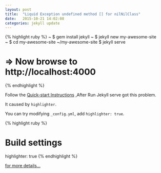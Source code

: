 ```yaml
---
layout: post
title:  "Liquid Exception undefined method [] for nilNilClass"
date:   2015-10-21 14:02:08
categories: jekyll update
---
```

{% highlight ruby %}
~ $ gem install jekyll
~ $ jekyll new my-awesome-site
~ $ cd my-awesome-site
~/my-awesome-site $ jekyll serve
# => Now browse to http://localhost:4000
{% endhighlight %}

Follow the [Quick-start Instructions][jekyll] ,After Run Jekyll serve got this problem.

It caused by `highlighter`.

You can try modifying `_config.yml`, add `highlighter: true`.

{% highlight ruby %}
# Build settings
highlighter: true
{% endhighlight %}

[for more details...][details]

[jekyll]:      http://jekyllrb.com
[details]:     https://github.com/jekyll/jekyll/issues/2678
